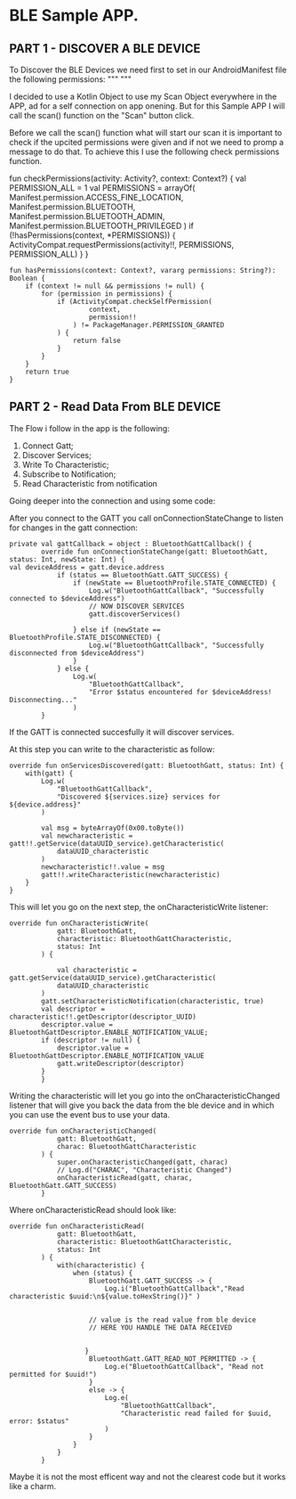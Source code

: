 # BLE Sample APP.

## PART 1 - DISCOVER A BLE DEVICE

To Discover the BLE Devices we need first to set in our AndroidManifest file the following permissions:
  """
  <uses-permission android:name="android.permission.BLUETOOTH" />
   <uses-permission android:name="android.permission.BLUETOOTH_ADMIN" />
   <uses-permission android:name="android.permission.ACCESS_COARSE_LOCATION" />
   <uses-permission android:name="android.permission.ACCESS_FINE_LOCATION" />
  """
    
I decided to use a Kotlin Object to use my Scan Object everywhere in the APP, ad for a self connection on app onening.
But for this Sample APP I will call the scan() function on the "Scan" button click.

Before we call the scan() function what will start our scan it is important to check if the upcited permissions were given and if not we need to promp a message to do that. To achieve this I use the following check permissions function.

fun checkPermissions(activity: Activity?, context: Context?) {
        val PERMISSION_ALL = 1
        val PERMISSIONS = arrayOf<String>(
            Manifest.permission.ACCESS_FINE_LOCATION,
            Manifest.permission.BLUETOOTH,
            Manifest.permission.BLUETOOTH_ADMIN,
            Manifest.permission.BLUETOOTH_PRIVILEGED
        )
        if (!hasPermissions(context, *PERMISSIONS)) {
            ActivityCompat.requestPermissions(activity!!, PERMISSIONS, PERMISSION_ALL)
        }
    }

    fun hasPermissions(context: Context?, vararg permissions: String?): Boolean {
        if (context != null && permissions != null) {
            for (permission in permissions) {
                if (ActivityCompat.checkSelfPermission(
                        context,
                        permission!!
                    ) != PackageManager.PERMISSION_GRANTED
                ) {
                    return false
                }
            }
        }
        return true
    }


## PART 2 - Read Data From BLE DEVICE

The Flow i follow in the app is the following:
 1. Connect Gatt;
 2. Discover Services;
 3. Write To Characteristic;
 4. Subscribe to Notification;
 5. Read Characteristic from notification

Going deeper into the connection and using some code:

After you connect to the GATT you call onConnectionStateChange to listen for changes in the gatt connection:


    private val gattCallback = object : BluetoothGattCallback() {
            override fun onConnectionStateChange(gatt: BluetoothGatt, status: Int, newState: Int) {
    val deviceAddress = gatt.device.address
                if (status == BluetoothGatt.GATT_SUCCESS) {
                    if (newState == BluetoothProfile.STATE_CONNECTED) {
                        Log.w("BluetoothGattCallback", "Successfully connected to $deviceAddress")
                        // NOW DISCOVER SERVICES
                        gatt.discoverServices()
    
                    } else if (newState == BluetoothProfile.STATE_DISCONNECTED) {
                        Log.w("BluetoothGattCallback", "Successfully disconnected from $deviceAddress")
                    }
                } else {
                    Log.w(
                        "BluetoothGattCallback",
                        "Error $status encountered for $deviceAddress! Disconnecting..."
                    ) 
            }


If the GATT is connected succesfully it will discover services.

At this step you can write to the characteristic as follow:

    override fun onServicesDiscovered(gatt: BluetoothGatt, status: Int) {
        with(gatt) {
            Log.w(
                "BluetoothGattCallback",
                "Discovered ${services.size} services for ${device.address}"
            )
    
            val msg = byteArrayOf(0x00.toByte())
            val newcharacteristic = gatt!!.getService(dataUUID_service).getCharacteristic(
                dataUUID_characteristic
            )
            newcharacteristic!!.value = msg
            gatt!!.writeCharacteristic(newcharacteristic)        
        }
    }

This will let you go on the next step, the onCharacteristicWrite listener:

    override fun onCharacteristicWrite(
                gatt: BluetoothGatt,
                characteristic: BluetoothGattCharacteristic,
                status: Int
            ) {
    
                val characteristic = gatt.getService(dataUUID_service).getCharacteristic(
                dataUUID_characteristic
            )
            gatt.setCharacteristicNotification(characteristic, true)
            val descriptor = characteristic!!.getDescriptor(descriptor_UUID)
            descriptor.value = BluetoothGattDescriptor.ENABLE_NOTIFICATION_VALUE;
            if (descriptor != null) {
                descriptor.value = BluetoothGattDescriptor.ENABLE_NOTIFICATION_VALUE
                gatt.writeDescriptor(descriptor)
            }
            }


Writing the characteristic will let you go into the onCharacteristicChanged listener that will give you back the data from the ble device and in which you can use the event bus to use your data. 

    override fun onCharacteristicChanged(
                gatt: BluetoothGatt,
                charac: BluetoothGattCharacteristic
            ) {
                super.onCharacteristicChanged(gatt, charac)
                // Log.d("CHARAC", "Characteristic Changed")
                onCharacteristicRead(gatt, charac, BluetoothGatt.GATT_SUCCESS)
            }

Where onCharacteristicRead should look like:

    override fun onCharacteristicRead(
                gatt: BluetoothGatt,
                characteristic: BluetoothGattCharacteristic,
                status: Int
            ) {
                with(characteristic) {
                    when (status) {
                        BluetoothGatt.GATT_SUCCESS -> {
                            Log.i("BluetoothGattCallback","Read characteristic $uuid:\n${value.toHexString()}" )
    
    
                        // value is the read value from ble device
                        // HERE YOU HANDLE THE DATA RECEIVED

    
                       }
                        BluetoothGatt.GATT_READ_NOT_PERMITTED -> {
                            Log.e("BluetoothGattCallback", "Read not permitted for $uuid!")
                        }
                        else -> {
                            Log.e(
                                "BluetoothGattCallback",
                                "Characteristic read failed for $uuid, error: $status"
                            )
                        }
                    }
                }
            }

Maybe it is not the most efficent way and not the clearest code but it works like a charm.
